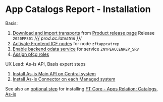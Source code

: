 # App Catalogs Report - Installation

Basis:

1. [Download and import transports](../../inst/step-1.md) from [Product release page](https://github.com/fioritracker/ac/releases) Release `2020FPS01` /*{{ prod.ac.latestrel }}*/
2. [Activate Frontend ICF nodes](../../inst/step-2.md) for node `zftappcatrep`
3. [Enable backend odata service](../../inst/step-3.md) for service `ZNYPEACCENREP_SRV`
4. [Assign pfcg roles](../../inst/step-3.md)

UX Lead:
As-is API, Basis expert steps

1. [Install As-is Main API on Central system](../../asis/SPS02/inst-cen.md)
2. [Install As-is Connector on each Managed system](../../asis/SPS02/inst-man.md)

See also an [optional step](inst-opt.md) for installing [FT Core - Apps Relation: Catalogs, As-is](../../../apps-rel-catalogs-asis/FPS01/main/)